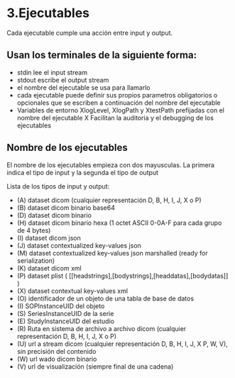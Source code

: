 # 3.Ejecutables

Cada ejecutable cumple una acción entre input y output.

## Usan los terminales de la siguiente forma:

- stdin lee el input stream
- stdout escribe el output stream
- el nombre del ejecutable se usa para llamarlo
- cada ejecutable puede definir sus propios parametros obligatorios o opcionales que se escriben a continuación del nombre del ejecutable
- Variables de entorno XlogLevel, XlogPath y XtestPath prefijadas con el nombre del ejecutable X Facilitan la auditoria y el debugging de los ejecutables

## Nombre de los ejecutables
El nombre de los ejecutables empieza con dos mayusculas. La primera indica el tipo de input y la segunda el tipo de output

Lista de los tipos de input y output:
-    (A) dataset dicom (cualquier representación D, B, H, I, J, X o P)
-    (B) dataset dicom binario base64
-    (D) dataset dicom binario
-    (H) dataset dicom binario hexa (1 octet ASCII 0-0A-F para cada grupo de 4 bytes)
-    (I) dataset dicom json
-    (J) dataset contextualized key-values json
-    (M) dataset contextualized key-values json marshalled (ready for serialization)
-    (K) dataset dicom xml
-    (P) dataset plist ( [[headstrings],[bodystrings],[headdatas],[bodydatas]] )
-    (X) dataset contextual key-values xml
-    (O) identificador de un objeto de una tabla de base de datos
-    (I) SOPInstanceUID del objeto
-    (S) SeriesInstanceUID de la serie
-    (E) StudyInstanceUID del estudio
-    (R) Ruta en sistema de archivo a archivo dicom (cualquier representación D, B, H, I, J, X o P)
-    (U) url a stream dicom (cualquier representación D, B, H, I, J, X P, W, V), sin precisión del contenido
-    (W) url wado dicom binario
-    (V) url de visualización (siempre final de una cadena)
